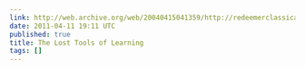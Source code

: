 ```yaml
---
link: http://web.archive.org/web/20040415041359/http://redeemerclassical.org/lost_tools.php
date: 2011-04-11 19:11 UTC
published: true
title: The Lost Tools of Learning
tags: []
---
```



